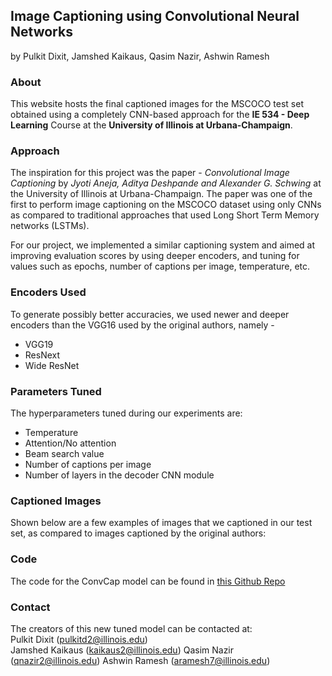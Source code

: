 ## Image Captioning using Convolutional Neural Networks
by Pulkit Dixit, Jamshed Kaikaus, Qasim Nazir, Ashwin Ramesh

### About

This website hosts the final captioned images for the MSCOCO test set obtained using a completely CNN-based approach for the **IE 534 - Deep Learning** Course at the **University of Illinois at Urbana-Champaign**.

### Approach

The inspiration for this project was the paper - *Convolutional Image Captioning* by *Jyoti Aneja, Aditya Deshpande and Alexander G. Schwing* at the University of Illinois at Urbana-Champaign. The paper was one of the first to perform image captioning on the MSCOCO dataset using only CNNs as compared to traditional approaches that used Long Short Term Memory networks (LSTMs).

For our project, we implemented a similar captioning system and aimed at improving evaluation scores by using deeper encoders, and tuning for values such as epochs, number of captions per image, temperature, etc.

### Encoders Used

To generate possibly better accuracies, we used newer and deeper encoders than the VGG16 used by the original authors, namely - 
* VGG19
* ResNext
* Wide ResNet

### Parameters Tuned

The hyperparameters tuned during our experiments are:
* Temperature
* Attention/No attention
* Beam search value
* Number of captions per image
* Number of layers in the decoder CNN module

### Captioned Images

Shown below are a few examples of images that we captioned in our test set, as compared to images captioned by the original authors:

### Code

The code for the ConvCap model can be found in [this Github Repo](https://github.com/jkaikaus/ie534_final)

### Contact

The creators of this new tuned model can be contacted at:  
Pulkit Dixit (pulkitd2@illinois.edu)  
Jamshed Kaikaus (kaikaus2@illinois.edu)
Qasim Nazir (qnazir2@illinois.edu)
Ashwin Ramesh (aramesh7@illinois.edu)  
